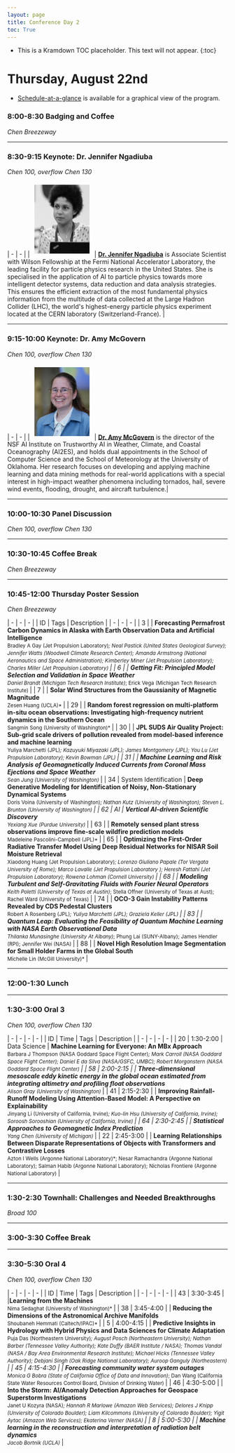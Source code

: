 ```yaml
---
layout: page
title: Conference Day 2
toc: True
---
```


- This is a Kramdown TOC placeholder. This text will not appear.
{:toc}

# Thursday, August 22nd

- [Schedule-at-a-glance](/program/glance.html) is available for a graphical view of the program.

### 8:00-8:30 Badging and Coffee
*Chen Breezeway*

---

### 8:30-9:15 Keynote: Dr. Jennifer Ngadiuba
*Chen 100, overflow Chen 130*

| - | - |
| <img src="/assets/keynote/Jennifer-Ngadiuba.png" alt="Jennifer Ngadiuba" class="keynote"/> | [**Dr. Jennifer Ngadiuba**](https://www.turing.ac.uk/people/guest-speakers/jennifer-ngadiuba) is Associate Scientist with Wilson Fellowship at the Fermi National Accelerator Laboratory, the leading facility for particle physics research in the United States. She is specialised in the application of AI to particle physics towards more intelligent detector systems, data reduction and data analysis strategies. This ensures the efficient extraction of the most fundamental physics information from the multitude of data collected at the Large Hadron Collider (LHC), the world's highest-energy particle physics experiment located at the CERN laboratory (Switzerland-France). |

---

### 9:15-10:00 Keynote: Dr. Amy McGovern
*Chen 100, overflow Chen 130*

| - | - |
| <img src="/assets/keynote/Amy-Mcgovern.png" alt="Amy McGovern" class="keynote" /> | [**Dr. Amy McGovern**](https://mcgovern-fagg.org/amy/) is the director of the NSF AI Institute on Trustworthy AI in Weather, Climate, and Coastal Oceanography (AI2ES), and holds dual appointments in the School of Computer Science and the School of Meteorology at the University of Oklahoma. Her research focuses on developing and applying machine learning and data mining methods for real-world applications with a special interest in high-impact weather phenomena including tornados, hail, severe wind events, flooding, drought, and aircraft turbulence.|

---

### 10:00-10:30 Panel Discussion
*Chen 100, overflow Chen 130*

---

### 10:30-10:45 Coffee Break
*Chen Breezeway*

---

### 10:45-12:00 Thursday Poster Session
*Chen Breezeway*

| - | - | - | 
| ID  | Tags | Description |
| - | - | - |
| 3 | <poster-tag/> <es-tag/> | **Forecasting Permafrost Carbon Dynamics in Alaska with Earth Observation Data and Artificial Intelligence** <br> <small> Bradley A Gay (Jet Propulsion Laboratory)*; Neal Pastick (United States Geological Survey); Jennifer Watts (Woodwell Climate Research Center); Amanda Armstrong (National Aeronautics and Space Administration); Kimberley Miner (Jet Propulsion Laboratory); Charles Miller (Jet Propulsion Laboratory) </small> |
| 6 | <poster-tag/> <sp-tag/> | **Getting Fit: Principled Model Selection and Validation in Space Weather** <br> <small> Daniel Brandt (Michigan Tech Research Institute)*; Erick Vega (Michigan Tech Research Institute) </small> |
| 7 | <poster-tag/> <hp-tag/> | **Solar Wind Structures from the Gaussianity of Magnetic Magnitude** <br> <small> Zesen Huang (UCLA)* </small> |
| 29 | <poster-tag/> <es-tag/> | **Random forest regression on multi-platform in-situ ocean observations: Investigating high-frequency nutrient dynamics in the Southern Ocean** <br> <small> Sangmin Song (University of Washington)* </small> |
| 30 | <poster-tag/> <es-tag/> | **JPL SUDS Air Quality Project: Sub-grid scale drivers of pollution revealed from model-based inference and machine learning** <br> <small> Yuliya Marchetti (JPL)*; Kazuyuki Miyazaki (JPL); James Montgomery (JPL); You Lu (Jet Propulsion Laboratory); Kevin Bowman (JPL) </small> |
| 31 | <poster-tag/> <hp-tag/> | **Machine Learning and Risk Analysis of Geomagnetically Induced Currents from Coronal Mass Ejections and Space Weather** <br> <small> Sean Jung (University of Washington)* </small> |
| 34 | <poster-tag/> <span class="badge rounded-pill text-bg-secondary">System Identification </span> | **Deep Generative Modeling for Identification of Noisy, Non-Stationary Dynamical Systems** <br> <small> Doris Voina (University of Washington)*; Nathan Kutz (University of Washington); Steven L. Brunton (University of Washington) </small> |
| 62 | <poster-tag/> <span class="badge rounded-pill text-bg-secondary">AI </span> | **Vertical AI-driven Scientific Discovery** <br> <small> Yexiang Xue (Purdue University)* </small> |
| 63 | <poster-tag/> <es-tag/> | **Remotely sensed plant stress observations improve fine-scale wildfire prediction models** <br> <small> Madeleine Pascolini-Campbell (JPL)* </small> |
| 65 | <poster-tag/> <es-tag/> | **Optimizing the First-Order Radiative Transfer Model Using Deep Residual Networks for NISAR Soil Moisture Retrieval** <br> <small> Xiaodong Huang (Jet Propulsion Laboratory)*; Lorenzo Giuliano Papale (Tor Vergata University of Rome); Marco Lavalle (Jet Propulsion Laboratory	); Heresh Fattahi (Jet Propulsion Laboratory); Rowena Lohman (Cornell University) </small> |
| 68 | <poster-tag/> <sp-tag/> | **Modeling Turbulent and Self-Gravitating Fluids with Fourier Neural Operators** <br> <small> Keith Poletti (University of Texas at Austin)*; Stella Offner (University of Texas at Aust); Rachel Ward (University of Texas) </small> |
| 74 | <poster-tag/> <es-tag/> | **OCO-3 Gain Instability Patterns Revealed by CDS Pedestal Clusters** <br> <small> Robert A Rosenberg (JPL)*; Yuliya Marchetti (JPL); Graziela Keller (JPL) </small> |
| 83 | <poster-tag/> <es-tag/> | **Quantum Leap: Evaluating the Feasibility of Quantum Machine Learning with NASA Earth Observational Data** <br> <small> Thilanka Munasinghe (University At Albany)*; Phung Lai (SUNY-Albany); James Hendler (RPI); Jennifer Wei (NASA) </small> |
| 88 | <poster-tag/> <es-tag/> | **Novel High Resolution Image Segmentation for Small Holder Farms in the Global South** <br> <small> Michelle Lin (McGill University)* </small> |

---

### 12:00-1:30 Lunch

---

### 1:30-3:00 Oral 3
*Chen 100, overflow Chen 130*

| - | - | - | - |
| ID  | Time | Tags | Description |
| - | - | - | - |
| 20 | 1:30-2:00 | <cont-tag/> <span class="badge rounded-pill text-bg-secondary">Data Science</span> | **Machine Learning for Everyone: An MBx Approach** <br> <small> Barbara J Thompson (NASA Goddard Space Flight Center)*; Mark Carroll (NASA Goddard Space Flight Center); Daniel E da Silva (NASA/GSFC, UMBC); Robert Morganstern (NASA Goddard Space Flight Center) </small> |
| 58 | 2:00-2:15 | <light-tag/> <poster-tag/> <es-tag/> | **Three-dimensional mesoscale eddy kinetic energy in the global ocean estimated from integrating altimetry and profiling float observations** <br> <small> Alison Gray (University of Washington)* </small> |
| 41 | 2:15-2:30 | <light-tag/> <poster-tag/> <es-tag/> | **Improving Rainfall-Runoff Modeling Using Attention-Based Model: A Perspective on Explainability** <br> <small> Jinyang Li (University of California, Irvine)*; Kuo-lin Hsu (University of California, Irvine); Soroosh  Sorooshian (University of California, Irvine) </small> |
| 64 | 2:30-2:45 | <light-tag/> <poster-tag/> <hp-tag/> | **Statistical Approaches to Geomagnetic Index Prediction** <br> <small> Yang Chen (University of Michigan)* </small> |
| 22 | 2:45-3:00 | <light-tag/> <poster-tag/> <c-tag/> | **Learning Relationships Between Disparate Representations of Objects with Transformers and Contrastive Losses** <br> <small> Azton I Wells (Argonne National Laboratory)*; Nesar  Ramachandra (Argonne National Laboratory); Salman Habib (Argonne National Laboratory); Nicholas Frontiere (Argonne National Laboratory) </small> |

---

### 1:30-2:30 Townhall: Challenges and Needed Breakthroughs
*Broad 100*

---

### 3:00-3:30 Coffee Break

---

### 3:30-5:30 Oral 4
*Chen 100, overflow Chen 130*

| - | - | - | - |
| ID  | Time | Tags | Description |
| - | - | - | - |
| 43 | 3:30-3:45 | <light-tag/> <poster-tag/> <a-tag/> |**Learning from the Machines** <br> <small> Nima Sedaghat (University of Washington)* </small> |
| 38 | 3:45-4:00 | <light-tag/> <poster-tag/> <a-tag/> | **Reducing the Dimensions of the  Astronomical Archive Manifolds** <br> <small> Shoubaneh Hemmati (Caltech/IPAC)* </small> |
| 5 | 4:00-4:15 | <light-tag/> <poster-tag/> <es-tag/> | **Predictive Insights in Hydrology with Hybrid Physics and Data Sciences for Climate Adaptation** <br> <small> Puja Das (Northeastern University)*; August Posch (Northeastern University); Nathan Barber (Tennessee Valley Authority); Kate Duffy (BAER Institute / NASA); Thomas Vandal (NASA / Bay Area Environmental Research Institute); Michael Hicks (Tennessee Valley Authority); Debjani Singh (Oak Ridge National Laboratory); Auroop Ganguly (Northeastern) </small> |
| 45 | 4:15-4:30 | <light-tag/> <poster-tag/> <es-tag/> | **Forecasting community water system outages** <br> <small> Monica G Bobra (State of California Office of Data and Innovation)*; Dan Wang (California State Water Resources Control Board, Division of Drinking Water) </small> |
| 46 | 4:30-5:00 | <cont-tag/> <hp-tag/> | **Into the Storm:  AI/Anomaly Detection Approaches for Geospace Superstorm Investigations** <br> <small> Janet U Kozyra (NASA)*; Hannah R Marlowe (Amazon Web Services); Delores J Knipp (Unviersity of Colorado Boulder); Liam Kilcommons (University of Colorado Boulder); Yigit Aytac (Amazon Web Services); Ekaterina Verner (NASA) </small> |
| 8 | 5:00-5:30 | <cont-tag/> <hp-tag/> | **Machine learning in the reconstruction and interpretation of radiation belt dynamics** <br> <small> Jacob Bortnik (UCLA)* </small> |


<style>
.keynote {
  width: 9em;
  padding: 0.5em;
}
</style>